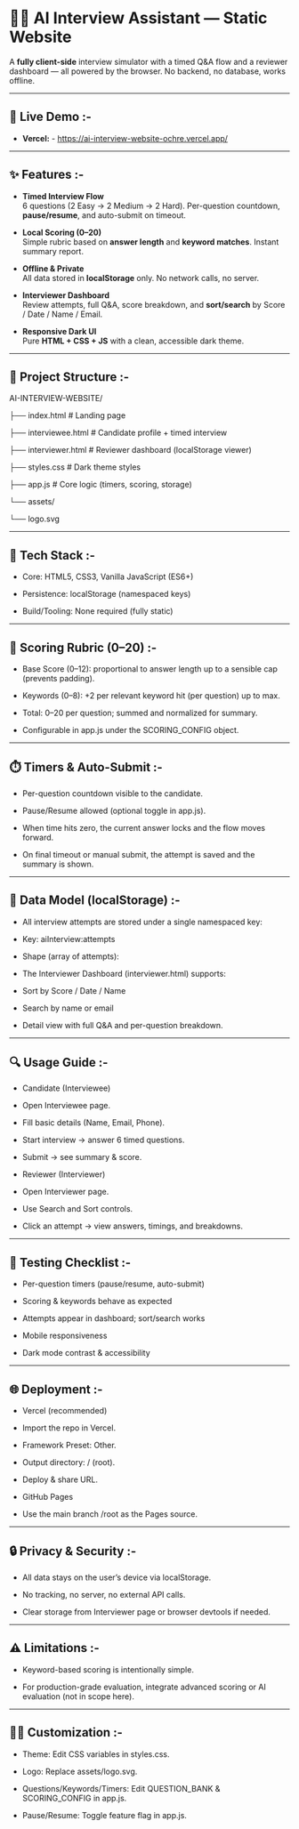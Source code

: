 # 🧑‍💻 AI Interview Assistant — Static Website

A **fully client-side** interview simulator with a timed Q&A flow and a reviewer dashboard — all powered by the browser. No backend, no database, works offline.

---

## 🔗 Live Demo :- 

- **Vercel:** -  https://ai-interview-website-ochre.vercel.app/

---

## ✨ Features :- 

- **Timed Interview Flow**  
  6 questions (2 Easy → 2 Medium → 2 Hard). Per-question countdown, **pause/resume**, and auto-submit on timeout.

- **Local Scoring (0–20)**  
  Simple rubric based on **answer length** and **keyword matches**. Instant summary report.

- **Offline & Private**  
  All data stored in **localStorage** only. No network calls, no server.

- **Interviewer Dashboard**  
  Review attempts, full Q&A, score breakdown, and **sort/search** by Score / Date / Name / Email.

- **Responsive Dark UI**  
  Pure **HTML + CSS + JS** with a clean, accessible dark theme.

---

## 🧱 Project Structure :- 

AI-INTERVIEW-WEBSITE/

├── index.html # Landing page

├── interviewee.html # Candidate profile + timed interview

├── interviewer.html # Reviewer dashboard (localStorage viewer)

├── styles.css # Dark theme styles

├── app.js # Core logic (timers, scoring, storage)

└── assets/

└── logo.svg

---

## 🧩 Tech Stack :- 

- Core: HTML5, CSS3, Vanilla JavaScript (ES6+)

- Persistence: localStorage (namespaced keys)

- Build/Tooling: None required (fully static)

---

## 📝 Scoring Rubric (0–20) :- 

- Base Score (0–12): proportional to answer length up to a sensible cap (prevents padding).

- Keywords (0–8): +2 per relevant keyword hit (per question) up to max.

- Total: 0–20 per question; summed and normalized for summary.

- Configurable in app.js under the SCORING_CONFIG object.

---

## ⏱️ Timers & Auto-Submit :- 

- Per-question countdown visible to the candidate.

- Pause/Resume allowed (optional toggle in app.js).

- When time hits zero, the current answer locks and the flow moves forward.

- On final timeout or manual submit, the attempt is saved and the summary is shown.

---

## 💾 Data Model (localStorage) :- 

- All interview attempts are stored under a single namespaced key:

- Key: aiInterview:attempts

- Shape (array of attempts):

- The Interviewer Dashboard (interviewer.html) supports:
- Sort by Score / Date / Name

- Search by name or email

- Detail view with full Q&A and per-question breakdown.

---

## 🔍 Usage Guide :- 
- Candidate (Interviewee)

- Open Interviewee page.

- Fill basic details (Name, Email, Phone).

- Start interview → answer 6 timed questions.

- Submit → see summary & score.

- Reviewer (Interviewer)

- Open Interviewer page.

- Use Search and Sort controls.

- Click an attempt → view answers, timings, and breakdowns.

---

## 🧪 Testing Checklist :- 

 - Per-question timers (pause/resume, auto-submit)

 - Scoring & keywords behave as expected

 - Attempts appear in dashboard; sort/search works

 - Mobile responsiveness

 - Dark mode contrast & accessibility

 ---

## 🌐 Deployment :- 
- Vercel (recommended)

- Import the repo in Vercel.

- Framework Preset: Other.

- Output directory: / (root).

- Deploy & share URL.

- GitHub Pages

- Use the main branch /root as the Pages source.

---

## 🔒 Privacy & Security :- 

- All data stays on the user’s device via localStorage.

- No tracking, no server, no external API calls.

- Clear storage from Interviewer page or browser devtools if needed.

---

## ⚠️ Limitations :- 

- Keyword-based scoring is intentionally simple.

- For production-grade evaluation, integrate advanced scoring or AI evaluation (not in scope here).

---

## 🧑‍🎨 Customization :- 

- Theme: Edit CSS variables in styles.css.

- Logo: Replace assets/logo.svg.

- Questions/Keywords/Timers: Edit QUESTION_BANK & SCORING_CONFIG in app.js.

- Pause/Resume: Toggle feature flag in app.js.
